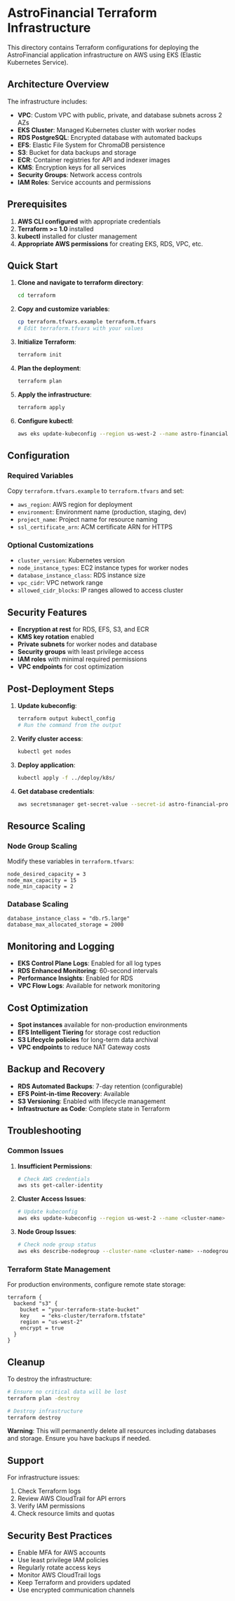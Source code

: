 # AstroFinancial Terraform Infrastructure

This directory contains Terraform configurations for deploying the AstroFinancial application infrastructure on AWS using EKS (Elastic Kubernetes Service).

## Architecture Overview

The infrastructure includes:

- **VPC**: Custom VPC with public, private, and database subnets across 2 AZs
- **EKS Cluster**: Managed Kubernetes cluster with worker nodes
- **RDS PostgreSQL**: Encrypted database with automated backups
- **EFS**: Elastic File System for ChromaDB persistence
- **S3**: Bucket for data backups and storage
- **ECR**: Container registries for API and indexer images
- **KMS**: Encryption keys for all services
- **Security Groups**: Network access controls
- **IAM Roles**: Service accounts and permissions

## Prerequisites

1. **AWS CLI configured** with appropriate credentials
2. **Terraform >= 1.0** installed
3. **kubectl** installed for cluster management
4. **Appropriate AWS permissions** for creating EKS, RDS, VPC, etc.

## Quick Start

1. **Clone and navigate to terraform directory**:
   ```bash
   cd terraform
   ```

2. **Copy and customize variables**:
   ```bash
   cp terraform.tfvars.example terraform.tfvars
   # Edit terraform.tfvars with your values
   ```

3. **Initialize Terraform**:
   ```bash
   terraform init
   ```

4. **Plan the deployment**:
   ```bash
   terraform plan
   ```

5. **Apply the infrastructure**:
   ```bash
   terraform apply
   ```

6. **Configure kubectl**:
   ```bash
   aws eks update-kubeconfig --region us-west-2 --name astro-financial-production-cluster
   ```

## Configuration

### Required Variables

Copy `terraform.tfvars.example` to `terraform.tfvars` and set:

- `aws_region`: AWS region for deployment
- `environment`: Environment name (production, staging, dev)
- `project_name`: Project name for resource naming
- `ssl_certificate_arn`: ACM certificate ARN for HTTPS

### Optional Customizations

- `cluster_version`: Kubernetes version
- `node_instance_types`: EC2 instance types for worker nodes
- `database_instance_class`: RDS instance size
- `vpc_cidr`: VPC network range
- `allowed_cidr_blocks`: IP ranges allowed to access cluster

## Security Features

- **Encryption at rest** for RDS, EFS, S3, and ECR
- **KMS key rotation** enabled
- **Private subnets** for worker nodes and database
- **Security groups** with least privilege access
- **IAM roles** with minimal required permissions
- **VPC endpoints** for cost optimization

## Post-Deployment Steps

1. **Update kubeconfig**:
   ```bash
   terraform output kubectl_config
   # Run the command from the output
   ```

2. **Verify cluster access**:
   ```bash
   kubectl get nodes
   ```

3. **Deploy application**:
   ```bash
   kubectl apply -f ../deploy/k8s/
   ```

4. **Get database credentials**:
   ```bash
   aws secretsmanager get-secret-value --secret-id astro-financial-production-cluster-db-credentials --region us-west-2
   ```

## Resource Scaling

### Node Group Scaling
Modify these variables in `terraform.tfvars`:
```hcl
node_desired_capacity = 3
node_max_capacity = 15
node_min_capacity = 2
```

### Database Scaling
```hcl
database_instance_class = "db.r5.large"
database_max_allocated_storage = 2000
```

## Monitoring and Logging

- **EKS Control Plane Logs**: Enabled for all log types
- **RDS Enhanced Monitoring**: 60-second intervals
- **Performance Insights**: Enabled for RDS
- **VPC Flow Logs**: Available for network monitoring

## Cost Optimization

- **Spot instances** available for non-production environments
- **EFS Intelligent Tiering** for storage cost reduction
- **S3 Lifecycle policies** for long-term data archival
- **VPC endpoints** to reduce NAT Gateway costs

## Backup and Recovery

- **RDS Automated Backups**: 7-day retention (configurable)
- **EFS Point-in-time Recovery**: Available
- **S3 Versioning**: Enabled with lifecycle management
- **Infrastructure as Code**: Complete state in Terraform

## Troubleshooting

### Common Issues

1. **Insufficient Permissions**:
   ```bash
   # Check AWS credentials
   aws sts get-caller-identity
   ```

2. **Cluster Access Issues**:
   ```bash
   # Update kubeconfig
   aws eks update-kubeconfig --region us-west-2 --name <cluster-name>
   ```

3. **Node Group Issues**:
   ```bash
   # Check node group status
   aws eks describe-nodegroup --cluster-name <cluster-name> --nodegroup-name <nodegroup-name>
   ```

### Terraform State Management

For production environments, configure remote state storage:

```hcl
terraform {
  backend "s3" {
    bucket = "your-terraform-state-bucket"
    key    = "eks-cluster/terraform.tfstate"
    region = "us-west-2"
    encrypt = true
  }
}
```

## Cleanup

To destroy the infrastructure:

```bash
# Ensure no critical data will be lost
terraform plan -destroy

# Destroy infrastructure
terraform destroy
```

**Warning**: This will permanently delete all resources including databases and storage. Ensure you have backups if needed.

## Support

For infrastructure issues:
1. Check Terraform logs
2. Review AWS CloudTrail for API errors
3. Verify IAM permissions
4. Check resource limits and quotas

## Security Best Practices

- Enable MFA for AWS accounts
- Use least privilege IAM policies
- Regularly rotate access keys
- Monitor AWS CloudTrail logs
- Keep Terraform and providers updated
- Use encrypted communication channels